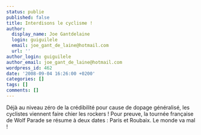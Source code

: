 ```yaml
---
status: publie
published: false
title: Interdisons le cyclisme !
author:
  display_name: Joe Gantdelaine
  login: guiguilele
  email: joe_gant_de_laine@hotmail.com
  url: ''
author_login: guiguilele
author_email: joe_gant_de_laine@hotmail.com
wordpress_id: 462
date: '2008-09-04 16:26:00 +0200'
categories: []
tags: []
comments: []
---
```

Déjà au niveau zéro de la crédibilité pour cause de dopage généralisé, les cyclistes viennent faire chier les rockers ! Pour preuve, la tournée française de Wolf Parade se résume à deux dates : Paris et Roubaix. Le monde va mal !
